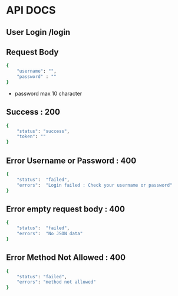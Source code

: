 # API DOCS

## User Login /login

## Request Body
```bash
{
	"username": "",
	"password" : ""
}
```
- password max 10 character

## Success : 200
```bash
{
	"status": "success",
	"token": ""
}
```

## Error Username or Password : 400
```bash
{
	"status":  "failed",
	"errors":  "Login failed : Check your username or password"
}
```

## Error empty request body : 400
```bash
{
	"status":  "failed",
	"errors":  "No JSON data"
}
```

## Error Method Not Allowed : 400
```bash
{
    "status": "failed",
    "errors": "method not allowed"
}
```